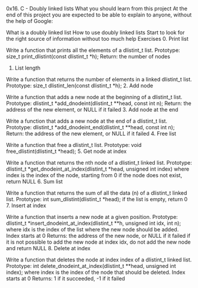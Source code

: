 0x16. C - Doubly linked lists
What you should learn from this project At the end of this project you are expected to be able to explain to anyone, without the help of Google:

What is a doubly linked list
How to use doubly linked lists
Start to look for the right source of information without too much help
Exercises
0. Print list

Write a function that prints all the elements of a dlistint_t list.
Prototype: size_t print_dlistint(const dlistint_t *h);
Return: the number of nodes
1. List length

Write a function that returns the number of elements in a linked dlistint_t list.
Prototype: size_t dlistint_len(const dlistint_t *h);
2. Add node

Write a function that adds a new node at the beginning of a dlistint_t list.
Prototype: dlistint_t *add_dnodeint(dlistint_t **head, const int n);
Return: the address of the new element, or NULL if it failed
3. Add node at the end

Write a function that adds a new node at the end of a dlistint_t list.
Prototype: dlistint_t *add_dnodeint_end(dlistint_t **head, const int n);
Return: the address of the new element, or NULL if it failed
4. Free list

Write a function that free a dlistint_t list.
Prototype: void free_dlistint(dlistint_t *head);
5. Get node at index

Write a function that returns the nth node of a dlistint_t linked list.
Prototype: dlistint_t *get_dnodeint_at_index(dlistint_t *head, unsigned int index)
where index is the index of the node, starting from 0
if the node does not exist, return NULL
6. Sum list

Write a function that returns the sum of all the data (n) of a dlistint_t linked list.
Prototype: int sum_dlistint(dlistint_t *head);
if the list is empty, return 0
7. Insert at index

Write a function that inserts a new node at a given position.
Prototype: dlistint_t *insert_dnodeint_at_index(dlistint_t **h, unsigned int idx, int n);
where idx is the index of the list where the new node should be added. Index starts at 0
Returns: the address of the new node, or NULL if it failed
if it is not possible to add the new node at index idx, do not add the new node and return NULL
8. Delete at index

Write a function that deletes the node at index index of a dlistint_t linked list.
Prototype: int delete_dnodeint_at_index(dlistint_t **head, unsigned int index);
where index is the index of the node that should be deleted. Index starts at 0
Returns: 1 if it succeeded, -1 if it failed
